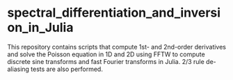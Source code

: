 # spectral_differentiation_and_inversion_in_Julia
This repository contains scripts that compute 1st- and 2nd-order derivatives and solve the Poisson equation in 1D and 2D using FFTW to compute discrete sine transforms and fast Fourier transforms in Julia. 2/3 rule de-aliasing tests are also performed. 
